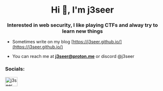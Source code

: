 <h1 align="center">Hi 👋, I'm j3seer</h1>
<h3 align="center">Interested in web security, I like playing CTFs and alway try to learn new things</h3>

- Sometimes write on my blog [https://j3seer.github.io/](https://j3seer.github.io/)

- You can reach me at **j3seer@proton.me** or discord @j3seer

<h3 align="left">Socials:</h3>
<p align="left">
<a href="https://twitter.com/j3seer" target="blank"><img align="center" src="https://raw.githubusercontent.com/rahuldkjain/github-profile-readme-generator/master/src/images/icons/Social/twitter.svg" alt="j3seer" height="30" width="40" /></a>
</p>

